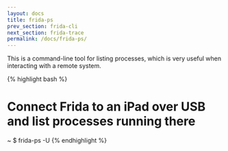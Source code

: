 ```yaml
---
layout: docs
title: frida-ps
prev_section: frida-cli
next_section: frida-trace
permalink: /docs/frida-ps/
---
```


This is a command-line tool for listing processes, which is very useful
when interacting with a remote system.

{% highlight bash %}
# Connect Frida to an iPad over USB and list processes running there
~ $ frida-ps -U
{% endhighlight %}
